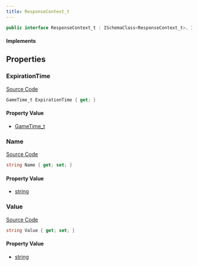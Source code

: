 ```yaml
---
title: ResponseContext_t
---
```


```csharp
public interface ResponseContext_t : ISchemaClass<ResponseContext_t>, ISchemaField, ISchemaClass, INativeHandle
```

#### Implements

## Properties

### ExpirationTime

[Source Code](https://github.com/swiftly-solution/swiftlys2/blob/main/managed/src/SwiftlyS2.Generated/Schemas/Interfaces/ResponseContext_t.cs#L21)

```csharp
GameTime_t ExpirationTime { get; }
```

#### Property Value

- [GameTime_t](/docs/api/shared/schemadefinitions/gametime_t)

### Name

[Source Code](https://github.com/swiftly-solution/swiftlys2/blob/main/managed/src/SwiftlyS2.Generated/Schemas/Interfaces/ResponseContext_t.cs#L17)

```csharp
string Name { get; set; }
```

#### Property Value

- [string](https://learn.microsoft.com/dotnet/api/system.string)

### Value

[Source Code](https://github.com/swiftly-solution/swiftlys2/blob/main/managed/src/SwiftlyS2.Generated/Schemas/Interfaces/ResponseContext_t.cs#L19)

```csharp
string Value { get; set; }
```

#### Property Value

- [string](https://learn.microsoft.com/dotnet/api/system.string)

